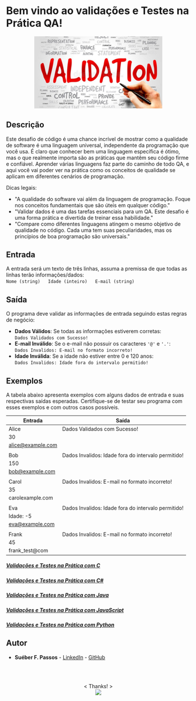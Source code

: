 # Bem vindo ao validações e Testes na Prática QA!

<p align="center">
  <img src='https://github.com/SueberDEV/DESAFIOS_DIO/blob/main/IMG/1581595049242.jpeg' width='350'>
  </p>


## Descrição

Este desafio de código é uma chance incrível de mostrar como a qualidade de software é uma linguagem universal, independente da programação que você usa. É claro que conhecer bem uma linguagem específica é ótimo, mas o que realmente importa são as práticas que mantêm seu código firme e confiável. Aprender várias linguagens faz parte do caminho de todo QA, e aqui você vai poder ver na prática como os conceitos de qualidade se aplicam em diferentes cenários de programação.

Dicas legais:

-   "A qualidade do software vai além da linguagem de programação. Foque nos conceitos fundamentais que são úteis em qualquer código."
-   "Validar dados é uma das tarefas essenciais para um QA. Este desafio é uma forma prática e divertida de treinar essa habilidade."
-   "Compare como diferentes linguagens atingem o mesmo objetivo de qualidade no código. Cada uma tem suas peculiaridades, mas os princípios de boa programação são universais."


## Entrada

A entrada será um texto de três linhas, assuma a premissa de que todas as linhas terão informações/dados:  
`Nome (string)  
Idade (inteiro)  
E-mail (string)`

## Saída

O programa deve validar as informações de entrada seguindo estas regras de negócio:

-   **Dados Válidos**: Se todas as informações estiverem corretas:  
    `Dados Validados com Sucesso!`
-   **E-mail Inválido**: Se o e-mail não possuir os caracteres `'@'`  e  `'.'`:  
    `Dados Invalidos: E-mail no formato incorreto!`
-   **Idade Inválida**: Se a idade não estiver entre 0 e 120 anos:  
    `Dados Invalidos: Idade fora do intervalo permitido!`

## Exemplos

A tabela abaixo apresenta exemplos com alguns dados de entrada e suas respectivas saídas esperadas. Certifique-se de testar seu programa com esses exemplos e com outros casos possíveis.





| Entrada             | Saída                                                |
|---------------------|------------------------------------------------------|
| Alice               | Dados Validados com Sucesso!                         |
| 30                  |                                                      |
| alice@example.com   |                                                      |
|                     |                                                      |
| Bob                 | Dados Invalidos: Idade fora do intervalo permitido!  |
| 150                 |                                                      |
| bob@example.com     |                                                      |
|                     |                                                      |
| Carol               | Dados Invalidos: E-mail no formato incorreto!        |
| 35                  |                                                      |
| carolexample.com    |                                                      |
|                     |                                                      |
| Eva                 | Dados Invalidos: Idade fora do intervalo permitido!  |
| Idade: -5           |                                                      |
| eva@example.com     |                                                      |
|                     |                                                      |
| Frank               | Dados Invalidos: E-mail no formato incorreto!        |
| 45                  |                                                      |
| frank_test@com      |                                                      |



##### [Validações e Testes na Prática com C](https://github.com/SueberDEV/DESAFIOS_DIO/blob/main/CODE_CHALENGES/Valida%C3%A7%C3%B5es%20e%20Testes%20na%20Pr%C3%A1tica%20com%20C#.txt)
##### [Validações e Testes na Prática com C#]()
##### [Validações e Testes na Prática com Java]()
##### [Validações e Testes na Prática com JavaScript]()
##### [Validações e Testes na Prática com Python]()






## Autor

-   **Suéber F. Passos** - [LinkedIn](https://www.linkedin.com/in/sueberfp) - [GitHub](https://github.com/SueberDEV)
<br>
<br>


<p align="center">
   < Thanks! > <br>
  <img src='https://i.gifer.com/Za3R.gif' width='350'>
  </p>
